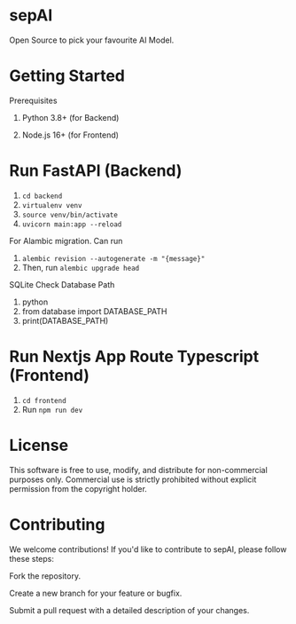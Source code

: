 # sepAI
Open Source to pick your favourite AI Model.


# Getting Started
Prerequisites
1. Python 3.8+ (for Backend)

2. Node.js 16+ (for Frontend)

# Run FastAPI (Backend)
1. `cd backend`
2. `virtualenv venv`
3. `source venv/bin/activate`
4.  `uvicorn main:app --reload`

For Alambic migration. Can run
1. `alembic revision --autogenerate -m "{message}"`
2. Then, run `alembic upgrade head`

SQLite
Check Database Path
1. python
2. from database import DATABASE_PATH
3. print(DATABASE_PATH)



# Run Nextjs App Route Typescript (Frontend)
1. `cd frontend`
2. Run `npm run dev`



# License
This software is free to use, modify, and distribute for non-commercial purposes only.
Commercial use is strictly prohibited without explicit permission from the copyright holder.

# Contributing
We welcome contributions! If you'd like to contribute to sepAI, please follow these steps:

Fork the repository.

Create a new branch for your feature or bugfix.

Submit a pull request with a detailed description of your changes.
